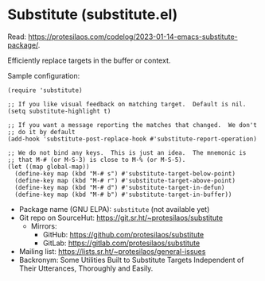 # Substitute (substitute.el)

Read: <https://protesilaos.com/codelog/2023-01-14-emacs-substitute-package/>.

Efficiently replace targets in the buffer or context.

Sample configuration:

```elisp
(require 'substitute)

;; If you like visual feedback on matching target.  Default is nil.
(setq substitute-highlight t)

;; If you want a message reporting the matches that changed.  We don't
;; do it by default
(add-hook 'substitute-post-replace-hook #'substitute-report-operation)

;; We do not bind any keys.  This is just an idea.  The mnemonic is
;; that M-# (or M-S-3) is close to M-% (or M-S-5).
(let ((map global-map))
  (define-key map (kbd "M-# s") #'substitute-target-below-point)
  (define-key map (kbd "M-# r") #'substitute-target-above-point)
  (define-key map (kbd "M-# d") #'substitute-target-in-defun)
  (define-key map (kbd "M-# b") #'substitute-target-in-buffer))
```

+ Package name (GNU ELPA): `substitute` (not available yet)
+ Git repo on SourceHut: <https://git.sr.ht/~protesilaos/substitute>
  - Mirrors:
    + GitHub: <https://github.com/protesilaos/substitute>
    + GitLab: <https://gitlab.com/protesilaos/substitute>
+ Mailing list: <https://lists.sr.ht/~protesilaos/general-issues>
+ Backronym: Some Utilities Built to Substitute Targets Independent of
  Their Utterances, Thoroughly and Easily.
